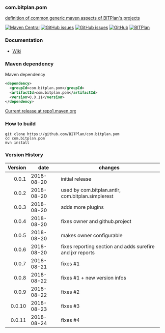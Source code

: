### com.bitplan.pom
[definition of common generic maven aspects of BITPlan's projects](https://github.com/BITPlan/com.bitplan.pom/blob/master/docs/BITPlanOSProjects.md) 


[![Maven Central](https://img.shields.io/maven-central/v/com.bitplan.pom/com.bitplan.pom.svg)](https://search.maven.org/artifact/com.bitplan.pom/com.bitplan.pom/0.0.11/jar)
[![GitHub issues](https://img.shields.io/github/issues/BITPlan/com.bitplan.pom.svg)](https://github.com/BITPlan/com.bitplan.pom/issues)
[![GitHub issues](https://img.shields.io/github/issues-closed/BITPlan/com.bitplan.pom.svg)](https://github.com/BITPlan/com.bitplan.pom/issues/?q=is%3Aissue+is%3Aclosed)
[![GitHub](https://img.shields.io/github/license/BITPlan/com.bitplan.pom.svg)](https://www.apache.org/licenses/LICENSE-2.0)
[![BITPlan](http://wiki.bitplan.com/images/wiki/thumb/3/38/BITPlanLogoFontLessTransparent.png/198px-BITPlanLogoFontLessTransparent.png)](http://www.bitplan.com)

### Documentation
* [Wiki](https://github.com/BITPlan/com.bitplan.pom/blob/master/docs/BITPlanOSProjects.md)
### Maven dependency

Maven dependency
```xml
<dependency>
  <groupId>com.bitplan.pom</groupId>
  <artifactId>com.bitplan.pom</artifactId>
  <version>0.0.11</version>
</dependency>
```

[Current release at repo1.maven.org](http://repo1.maven.org/maven2/com/bitplan/pom/com.bitplan.pom/0.0.11/)

### How to build
```
git clone https://github.com/BITPlan/com.bitplan.pom
cd com.bitplan.pom
mvn install
```
### Version History
| Version | date | changes
| ------: | --------- | -----------------
| 0.0.1 | 2018-08-20 | initial release
| 0.0.2 | 2018-08-20 | used by com.bitplan.antlr, com.bitplan.simplerest
| 0.0.3 | 2018-08-20 | adds more plugins 
| 0.0.4 | 2018-08-20 | fixes owner and github.project
| 0.0.5 | 2018-08-20 | makes owner configurable 
| 0.0.6 | 2018-08-20 | fixes reporting section and adds surefire and jxr reports
| 0.0.7 | 2018-08-21 | fixes #1
| 0.0.8 | 2018-08-22 | fixes #1 + new version infos
| 0.0.9 | 2018-08-22 | fixes #2
| 0.0.10 | 2018-08-23  | fixes #3
| 0.0.11 | 2018-08-24  | fixes #4
